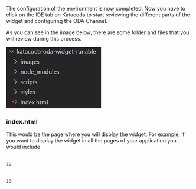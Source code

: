 The configuration of the environment is now completed. Now you have to click on the IDE tab on Katacoda to start reviewing the different parts of the widget and configuring the ODA Channel.

As you can see in the image below, there are some folder and files that you will review during this process.

![Oracle Digital Assistant - widget folder structure](assets/folder-structure.jpg)

### index.html
This would be the page where you will display the widget. For example, if you want to display the widget in all the pages of your application you would include 


<pre><code>
12    <script src="scripts/settings.js"></script>
13    <script src="scripts/web-sdk.js" onload="initSdk('Bots')"></script>
</code></pre>